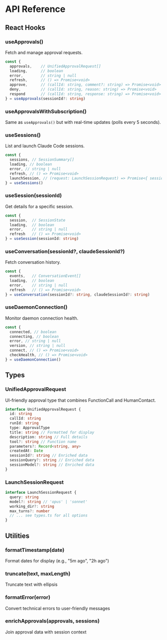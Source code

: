 # API Reference

## React Hooks

### useApprovals()

Fetch and manage approval requests.

```typescript
const {
  approvals,    // UnifiedApprovalRequest[]
  loading,      // boolean
  error,        // string | null
  refresh,      // () => Promise<void>
  approve,      // (callId: string, comment?: string) => Promise<void>
  deny,         // (callId: string, reason: string) => Promise<void>
  respond       // (callId: string, response: string) => Promise<void>
} = useApprovals(sessionId?: string)
```

### useApprovalsWithSubscription()

Same as `useApprovals()` but with real-time updates (polls every 5 seconds).

### useSessions()

List and launch Claude Code sessions.

```typescript
const {
  sessions, // SessionSummary[]
  loading, // boolean
  error, // string | null
  refresh, // () => Promise<void>
  launchSession, // (request: LaunchSessionRequest) => Promise<{ sessionId, runId }>
} = useSessions()
```

### useSession(sessionId)

Get details for a specific session.

```typescript
const {
  session,  // SessionState
  loading,  // boolean
  error,    // string | null
  refresh   // () => Promise<void>
} = useSession(sessionId: string)
```

### useConversation(sessionId?, claudeSessionId?)

Fetch conversation history.

```typescript
const {
  events,   // ConversationEvent[]
  loading,  // boolean
  error,    // string | null
  refresh   // () => Promise<void>
} = useConversation(sessionId?: string, claudeSessionId?: string)
```

### useDaemonConnection()

Monitor daemon connection health.

```typescript
const {
  connected, // boolean
  connecting, // boolean
  error, // string | null
  version, // string | null
  connect, // () => Promise<void>
  checkHealth, // () => Promise<void>
} = useDaemonConnection()
```

## Types

### UnifiedApprovalRequest

UI-friendly approval type that combines FunctionCall and HumanContact.

```typescript
interface UnifiedApprovalRequest {
  id: string
  callId: string
  runId: string
  type: ApprovalType
  title: string // Formatted for display
  description: string // Full details
  tool?: string // Function name
  parameters?: Record<string, any>
  createdAt: Date
  sessionId?: string // Enriched data
  sessionQuery?: string // Enriched data
  sessionModel?: string // Enriched data
}
```

### LaunchSessionRequest

```typescript
interface LaunchSessionRequest {
  query: string
  model?: string // 'opus' | 'sonnet'
  working_dir?: string
  max_turns?: number
  // ... see types.ts for all options
}
```

## Utilities

### formatTimestamp(date)

Format dates for display (e.g., "5m ago", "2h ago")

### truncate(text, maxLength)

Truncate text with ellipsis

### formatError(error)

Convert technical errors to user-friendly messages

### enrichApprovals(approvals, sessions)

Join approval data with session context
